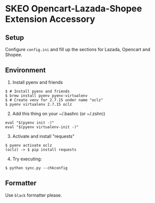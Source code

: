 # SKEO Opencart-Lazada-Shopee Extension Accessory


## Setup

Configure `config.ini` and fill up the sections for Lazada, Opencart and Shopee.

## Environment

1. Install pyenv and friends

```shell
$ # Install pyenv and friends
$ brew install pyenv pyenv-virtualenv
$ # Create venv for 2.7.15 under name "oclz"
$ pyenv virtualenv 2.7.15 oclz
```

2. Add this thing on your ~/.bashrc (or ~/.zshrc)

```
eval "$(pyenv init -)"
eval "$(pyenv virtualenv-init -)"
```

3. Activate and install "requests"

```shell
$ pyenv activate oclz
(oclz) -> $ pip install requests
```

4. Try executing:

```
$ python sync.py --chkconfig
```

## Formatter

Use `black` formatter please.
